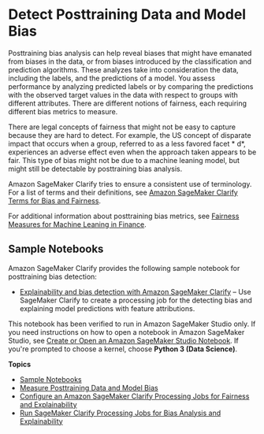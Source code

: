# Detect Posttraining Data and Model Bias<a name="clarify-detect-post-training-bias"></a>

Posttraining bias analysis can help reveal biases that might have emanated from biases in the data, or from biases introduced by the classification and prediction algorithms\. These analyzes take into consideration the data, including the labels, and the predictions of a model\. You assess performance by analyzing predicted labels or by comparing the predictions with the observed target values in the data with respect to groups with different attributes\. There are different notions of fairness, each requiring different bias metrics to measure\.

There are legal concepts of fairness that might not be easy to capture because they are hard to detect\. For example, the US concept of disparate impact that occurs when a group, referred to as a less favored facet * d*, experiences an adverse effect even when the approach taken appears to be fair\. This type of bias might not be due to a machine leaning model, but might still be detectable by posttraining bias analysis\.

Amazon SageMaker Clarify tries to ensure a consistent use of terminology\. For a list of terms and their definitions, see [Amazon SageMaker Clarify Terms for Bias and Fairness](clarify-detect-data-bias.md#clarify-bias-and-fairness-terms)\.

For additional information about posttraining bias metrics, see [Fairness Measures for Machine Leaning in Finance](https://pages.awscloud.com/rs/112-TZM-766/images/Fairness.Measures.for.Machine.Learning.in.Finance.pdf)\.

## Sample Notebooks<a name="clarify-post-training-bias-sample-notebooks"></a>

Amazon SageMaker Clarify provides the following sample notebook for posttraining bias detection:
+ [Explainability and bias detection with Amazon SageMaker Clarify](https://github.com/aws/amazon-sagemaker-examples/blob/master/sagemaker_processing/fairness_and_explainability/fairness_and_explainability.ipynb) – Use SageMaker Clarify to create a processing job for the detecting bias and explaining model predictions with feature attributions\.

This notebook has been verified to run in Amazon SageMaker Studio only\. If you need instructions on how to open a notebook in Amazon SageMaker Studio, see [Create or Open an Amazon SageMaker Studio Notebook](notebooks-create-open.md)\. If you're prompted to choose a kernel, choose **Python 3 \(Data Science\)**\.

**Topics**
+ [Sample Notebooks](#clarify-post-training-bias-sample-notebooks)
+ [Measure Posttraining Data and Model Bias](clarify-measure-post-training-bias.md)
+ [Configure an Amazon SageMaker Clarify Processing Jobs for Fairness and Explainability](clarify-configure-processing-jobs.md)
+ [Run SageMaker Clarify Processing Jobs for Bias Analysis and Explainability](clarify-processing-job-run.md)